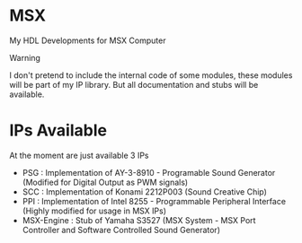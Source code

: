 # MSX
My HDL Developments for MSX Computer

> [!WARNING]  
> I don't pretend to include the internal code of some modules, these modules will be part of my IP library. But all documentation and stubs will be available.

# IPs Available

At the moment are just available 3 IPs

- PSG : Implementation of AY-3-8910 - Programable Sound Generator (Modified for Digital Output as PWM signals)
- SCC : Implementation of Konami 2212P003 (Sound Creative Chip)
- PPI : Implementation of Intel 8255 - Programmable Peripheral Interface (Highly modified for usage in MSX IPs)
- MSX-Engine : Stub of Yamaha S3527 (MSX System - MSX Port Controller and Software Controlled Sound Generator)